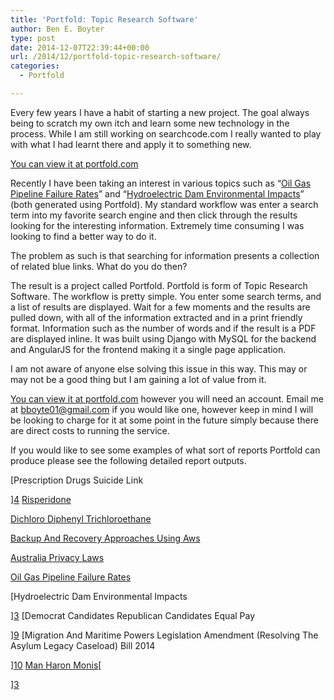 ```yaml
---
title: 'Portfold: Topic Research Software'
author: Ben E. Boyter
type: post
date: 2014-12-07T22:39:44+00:00
url: /2014/12/portfold-topic-research-software/
categories:
  - Portfold

---
```

Every few years I have a habit of starting a new project. The goal always being to scratch my own itch and learn some new technology in the process. While I am still working on searchcode.com I really wanted to play with what I had learnt there and apply it to something new.

[You can view it at portfold.com][1]

Recently I have been taking an interest in various topics such as &#8220;[Oil Gas Pipeline Failure Rates][2]&#8221; and &#8220;[Hydroelectric Dam Environmental Impacts][3]&#8221; (both generated using Portfold). My standard workflow was enter a search term into my favorite search engine and then click through the results looking for the interesting information. Extremely time consuming I was looking to find a better way to do it.

The problem as such is that searching for information presents a collection of related blue links. What do you do then?

The result is a project called Portfold. Portfold is form of Topic Research Software. The workflow is pretty simple. You enter some search terms, and a list of results are displayed. Wait for a few moments and the results are pulled down, with all of the information extracted and in a print friendly format. Information such as the number of words and if the result is a PDF are displayed inline. It was built using Django with MySQL for the backend and AngularJS for the frontend making it a single page application.

I am not aware of anyone else solving this issue in this way. This may or may not be a good thing but I am gaining a lot of value from it.

[You can view it at portfold.com][1] however you will need an account. Email me at bboyte01@gmail.com if you would like one, however keep in mind I will be looking to charge for it at some point in the future simply because there are direct costs to running the service.

If you would like to see some examples of what sort of reports Portfold can produce please see the following detailed report outputs.

[Prescription Drugs Suicide Link
  
][4] [Risperidone][5]
  
[Dichloro Diphenyl Trichloroethane][6]
  
[Backup And Recovery Approaches Using Aws][7]
  
[Australia Privacy Laws][8]
  
[Oil Gas Pipeline Failure Rates][2]
  
[Hydroelectric Dam Environmental Impacts
  
][3] [Democrat Candidates Republican Candidates Equal Pay
  
][9] [Migration And Maritime Powers Legislation Amendment (Resolving The Asylum Legacy Caseload) Bill 2014
  
][10] [Man Haron Monis][11][
  
][3]

 [1]: https://portfold.com/
 [2]: http://www.boyter.org/wp-content/uploads/2014/12/Oil-Gas-Pipeline-Failure-Rates.pdf
 [3]: http://www.boyter.org/wp-content/uploads/2014/12/Hydroelectric-Dam-Environmental-Impacts.pdf
 [4]: http://www.boyter.org/wp-content/uploads/2014/12/Prescription-Drugs-Suicide-Link.pdf
 [5]: http://www.boyter.org/wp-content/uploads/2014/12/Risperidone.pdf
 [6]: http://www.boyter.org/wp-content/uploads/2014/12/Dichloro-Diphenyl-Trichloroethane.pdf
 [7]: http://www.boyter.org/wp-content/uploads/2014/12/Backup-And-Recovery-Approaches-Using-Aws.pdf
 [8]: http://www.boyter.org/wp-content/uploads/2014/12/Australia-Privacy-Laws.pdf
 [9]: http://www.boyter.org/wp-content/uploads/2014/12/Democrat-Candidates-Republican-Candidates-Equal-Pay.pdf
 [10]: http://www.boyter.org/wp-content/uploads/2014/12/Migration-And-Maritime-Powers-Legislation-Amendment-Resolving-The-Asylum-Legacy-Caseload-Bill-2014.pdf
 [11]: http://www.boyter.org/wp-content/uploads/2014/12/Man-Haron-Monis.pdf